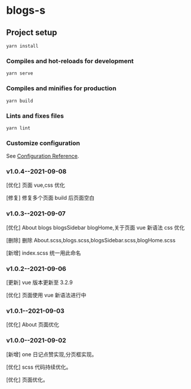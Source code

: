 <!--
 * @Author: your name
 * @Date: 2020-12-07 18:59:58
 * @LastEditTime: 2021-09-09 16:56:25
 * @LastEditors: Please set LastEditors
 * @Description: In User Settings Edit
 * @FilePath: \blogs-s\README.md
-->

# blogs-s

## Project setup

```
yarn install
```

### Compiles and hot-reloads for development

```
yarn serve
```

### Compiles and minifies for production

```
yarn build
```

### Lints and fixes files

```
yarn lint
```

### Customize configuration

See [Configuration Reference](https://cli.vuejs.org/config/).

### v1.0.4--2021-09-08

[优化] 页面 vue,css 优化

[修复] 修复多个页面 build 后页面空白

### v1.0.3--2021-09-07

[优化] About blogs blogsSidebar blogHome,关于页面 vue 新语法 css 优化

[删除] 删除 About.scss,blogs.scss,blogsSidebar.scss,blogHome.scss

[新增] index.scss 统一用此命名

### v1.0.2--2021-09-06

[更新] vue 版本更新至 3.2.9

[优化] 页面使用 vue 新语法进行中

### v1.0.1--2021-09-03

[优化] About 页面优化

### v1.0.0--2021-09-02

[新增] one 日记点赞实现,分页框实现。

[优化] scss 代码持续优化。

[优化] 页面优化。
